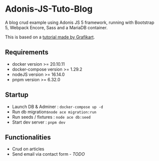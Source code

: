 # Adonis-JS-Tuto-Blog

A blog crud example using Adonis JS 5 framework, running with Bootstrap 5, Webpack Encore, Sass and a MariaDB container.

This is based on a [tutorial made by Grafikart](https://www.youtube.com/watch?v=i51olb4HBgU).

## Requirements

- docker version >= 20.10.11
- docker-compose version >= 1.29.2
- nodeJS version >= 16.14.0
- pnpm version >= 6.32.0

## Startup

- Launch DB & Adminer : `docker-compose up -d`
- Run db migrations`node ace migration:run`
- Run seeds / fixtures : `node ace db:seed`
- Start dev server : `pnpm dev`

## Functionalities

- Crud on articles
- Send email via contact form - *TODO*